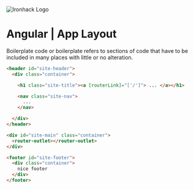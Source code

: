 ![Ironhack Logo](https://i.imgur.com/1QgrNNw.png)

# Angular | App Layout
Boilerplate code or boilerplate refers to sections of code that have to be included in many places with little or no alteration.
```html
<header id="site-header">
  <div class="container">

    <h1 class="site-title"><a [routerLink]="['/']"> ... </a></h1>

    <nav class="site-nav">
      ...
    </nav>

  </div>
</header>

<div id="site-main" class="container">
  <router-outlet></router-outlet>
</div>

<footer id="site-footer">
  <div class="container">
    nice footer
  </div>
</footer>
```

